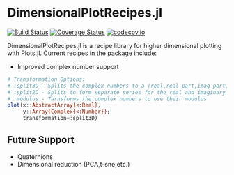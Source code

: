 # DimensionalPlotRecipes.jl

[![Build Status](https://travis-ci.org/JuliaDiffEq/DimensionalPlotRecipes.jl.svg?branch=master)](https://travis-ci.org/JuliaDiffEq/DimensionalPlotRecipes.jl)
[![Coverage Status](https://coveralls.io/repos/JuliaDiffEq/DimensionalPlotRecipes.jl/badge.svg?branch=master&service=github)](https://coveralls.io/github/JuliaDiffEq/DimensionalPlotRecipes.jl?branch=master)
[![codecov.io](http://codecov.io/github/JuliaDiffEq/DimensionalPlotRecipes.jl/coverage.svg?branch=master)](http://codecov.io/github/JuliaDiffEq/DimensionalPlotRecipes.jl?branch=master)

DimensionalPlotRecipes.jl is a recipe library for higher dimensional plotting
with Plots.jl. Current recipes in the package include:

- Improved complex number support

```julia
# Transformation Options:
# :split3D - Splits the complex numbers to a (real,real-part,imag-part) plot
# :split2D - Splits to form separate series for the real and imaginary parts
# :modulus - Tarnsforms the complex numbers to use their modulus
plot(x::AbstractArray{<:Real},
     y::Array{Complex{<:Number}};
     transformation=:split3D)
```

## Future Support

- Quaternions
- Dimensional reduction (PCA,t-sne,etc.)

